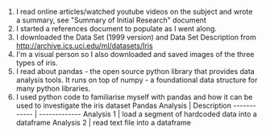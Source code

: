 1. I read online articles/watched youtube videos on the subject and wrote a summary, see "Summary of Initial Research" document
2. I started a references document to populate as I went along.
3. I downloaded the Data Set (1999 version) and Data Set Description from  http://archive.ics.uci.edu/ml/datasets/Iris
4. I'm a visual person so I also downloaded and saved images of the three types of iris.
5. I read about pandas - the open source python library that provides data analysis tools. 
    It runs on top of numpy - a foundational data structure for many python libraries.   
6. I used python code to familiarise myself with pandas and how it can be used to investigate the iris dataset
Pandas Analysis | Description
------------ | -------------
Analysis 1 | load a segment of hardcoded data into a dataframe
Analysis 2 | read text file into a dataframe

